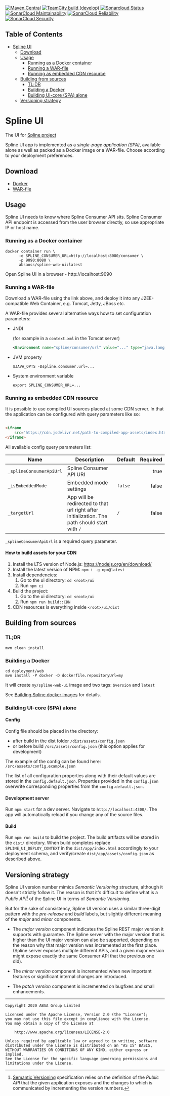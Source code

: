 [![Maven Central](https://maven-badges.herokuapp.com/maven-central/za.co.absa.spline.ui/project/badge.svg)](https://search.maven.org/search?q=g:za.co.absa.spline.ui)
[![TeamCity build (develop)](https://teamcity.jetbrains.com/app/rest/builds/aggregated/strob:%28locator:%28buildType:%28id:OpenSourceProjects_AbsaOSS_SplineUi_AutomaticBuilds%29,branch:develop%29%29/statusIcon.svg)](https://teamcity.jetbrains.com/viewType.html?buildTypeId=OpenSourceProjects_AbsaOSS_SplineUi_AutomaticBuilds&branch=develop&tab=buildTypeStatusDiv)
[![Sonarcloud Status](https://sonarcloud.io/api/project_badges/measure?project=AbsaOSS_spline-ui&metric=alert_status)](https://sonarcloud.io/dashboard?id=AbsaOSS_spline-ui)
[![SonarCloud Maintainability](https://sonarcloud.io/api/project_badges/measure?project=AbsaOSS_spline-ui&metric=sqale_rating)](https://sonarcloud.io/dashboard?id=AbsaOSS_spline-ui)
[![SonarCloud Reliability](https://sonarcloud.io/api/project_badges/measure?project=AbsaOSS_spline-ui&metric=reliability_rating)](https://sonarcloud.io/dashboard?id=AbsaOSS_spline-ui)
[![SonarCloud Security](https://sonarcloud.io/api/project_badges/measure?project=AbsaOSS_spline-ui&metric=security_rating)](https://sonarcloud.io/dashboard?id=AbsaOSS_spline-ui)

## Table of Contents

<!--ts-->

* [Spline UI](#spline-ui)
    * [Download](#download)
    * [Usage](#usage)
        * [Running as a Docker container](#run-as-docker)
        * [Running a WAR-file](#run-as-war)
        * [Running as embedded CDN resource](#run-as-cdn)
    * [Building from sources](#build)
        * [TL;DR](#tldr)
        * [Building a Docker](#build-docker)
        * [Building UI-core (SPA) alone](#build-core)
    * [Versioning strategy](#versioning)

<!-- Added by: wajda, at: Mon 17 May 17:10:10 CEST 2021 -->

<!--te-->

<a id="spline-ui"></a>
# Spline UI

The UI for [Spline project](https://absaoss.github.io/spline/)

Spline UI app is implemented as a _single-page application (SPA)_, available alone as well as packed as a Docker image or a WAR-file. Choose according to your
deployment preferences.

<a id="download"></a>
## Download

- [Docker](https://hub.docker.com/r/absaoss/spline-web-ui)
- [WAR-file](https://search.maven.org/search?q=g:za.co.absa.spline.ui%20AND%20p:war)

<a id="usage"></a>
## Usage

Spline UI needs to know where Spline Consumer API sits. Spline Consumer API endpoint is accessed from the user browser directly, so use appropriate IP
or host name.

<a id="run-as-docker"></a>

### Running as a Docker container

```shell script
docker container run \
      -e SPLINE_CONSUMER_URL=http://localhost:8080/consumer \
      -p 9090:8080 \
      absaoss/spline-web-ui:latest
```

Open Spline UI in a browser - http://localhost:9090

<a id="run-as-war"></a>
### Running a WAR-file

Download a WAR-file using the link above, and deploy it into any J2EE-compatible Web Container, e.g. Tomcat, Jetty, JBoss etc.

A WAR-file provides several alternative ways how to set configuration parameters:

- JNDI

  (for example in a `context.xml` in the Tomcat server)
    ```xml
    <Environment name="spline/consumer/url" value="..." type="java.lang.String"/>
    ```

- JVM property
    ```shell script
    $JAVA_OPTS -Dspline.consumer.url=...
    ```

- System environment variable
    ```shell script
    export SPLINE_CONSUMER_URL=...
    ```

<a id="run-as-cdn"></a>
### Running as embedded CDN resource

It is possible to use compiled UI sources placed at some CDN server. In that the application can be configured with query parameters like so:

```html

<iframe
    src="https://cdn.jsdelivr.net/path-to-compiled-app-assets/index.html?_splineConsumerApiUrl=ENCODED_CONSUMER_API_PATH&_targetUrl=ENCODED_APP_PATH&_isEmbeddedMode=true">
</iframe>
```

All available config query parameters list:

| Name        | Description | Default | Required |
| ----------- | ----------- | ------------- | -----:   |
| `_splineConsumerApiUrl` | Spline Consumer API URI | | true
| `_isEmbeddedMode`       | Embedded mode settings | `false` | false
| `_targetUrl`            | App will be redirected to that url right after initialization. The path should start with `/` | `/` | false

`_splineConsumerApiUrl` is a required query parameter.

#### How to build assets for your CDN

1. Install the LTS version of Node.js: https://nodejs.org/en/download/
2. Install the latest version of NPM: `npm i -g npm@latest`
3. Install dependencies:
    1. Go to the ui directory: `cd <root>/ui`
    2. Run `npm ci`
4. Build the project:
    1. Go to the ui directory: `cd <root>/ui`
    2. Run `npm run build::CDN`
5. CDN resources is everything inside `<root>/ui/dist`

<a id="build"></a>
## Building from sources

<a id="tldr"></a>
### TL;DR

```shell script
mvn clean install
```

<a id="build-docker"></a>
### Building a Docker

```shell script
cd deployment/web
mvn install -P docker -D dockerfile.repositoryUrl=my 
```

It will create `my/spline-web-ui` image and two tags: `$version` and `latest`

See [Building Spline docker images](https://github.com/AbsaOSS/spline-getting-started/blob/main/building-docker.md) for details.

<a id="build-core"></a>
### Building UI-core (SPA) alone

#### Config

Config file should be placed in the directory:

- after build in the dist folder `/dist/assets/config.json`
- or before build `/src/assets/config.json` (this option applies for development)

The example of the config can be found here: `/src/assets/config.example.json`

The list of all configuration properties along with their default values are stored in the `config.default.json`.
Properties provided in the `config.json` overwrite corresponding properties from the `config.default.json`.

#### Development server

Run `npm start` for a dev server. Navigate to `http://localhost:4300/`. The app will automatically reload if you change any of the source files.

#### Build

Run `npm run build` to build the project. The build artifacts will be stored in the `dist/` directory. When build completes
replace `SPLINE_UI_DEPLOY_CONTEXT` in the `dist/app/index.html` accordingly to your deployment schema, and verify/create `dist/app/assets/config.json`
as described above.

<a id="versioning"></a>
## Versioning strategy

Spline UI version number mimics _Semantic Versioning_ structure, although it doesn't strictly follow it. The reason is that it's difficult to define
what is a _Public API_[^1] of the Spline UI in terms of _Semantic Versioning_.

But for the sake of consistency, Spline UI version uses a similar three-digit pattern with the _pre-release_ and _build_ labels, but slightly
different meaning of the _major_ and _minor_ components.

- The _major version_ component indicates the Spline REST major version it supports with guarantee. The Spline server with the major version that is
  higher than the UI major version can also be supported, depending on the reason why that major version was incremented at the first place. (Spline
  server exposes multiple different APIs, and a given major version might expose exactly the same Consumer API that the previous one did).

- The _minor version_ component is incremented when new important features or significant internal changes are introduced.

- The _patch version_ component is incremented on bugfixes and small enhancements.

[^1]: [Semantic Versioning](https://semver.org/) specification relies on the definition of the _Public API_ that the given application exposes and the
changes to which is communicated by incrementing the version numbers.

---

    Copyright 2020 ABSA Group Limited
    
    Licensed under the Apache License, Version 2.0 (the "License");
    you may not use this file except in compliance with the License.
    You may obtain a copy of the License at
    
        http://www.apache.org/licenses/LICENSE-2.0
    
    Unless required by applicable law or agreed to in writing, software
    distributed under the License is distributed on an "AS IS" BASIS,
    WITHOUT WARRANTIES OR CONDITIONS OF ANY KIND, either express or implied.
    See the License for the specific language governing permissions and
    limitations under the License.
